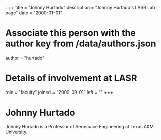 +++
title = "Johnny Hurtado"
description = "Johnny Hurtado's LASR Lab page"
date = "2000-01-01"

# Associate this person with the author key from /data/authors.json
author = "hurtado"

# Details of involvement at LASR
role = "faculty"
joined = "2009-09-01"
left = ""
+++

# Johnny Hurtado

Johnny Hurtado is a Professor of Aerospace Engineering at Texas A&M University.
